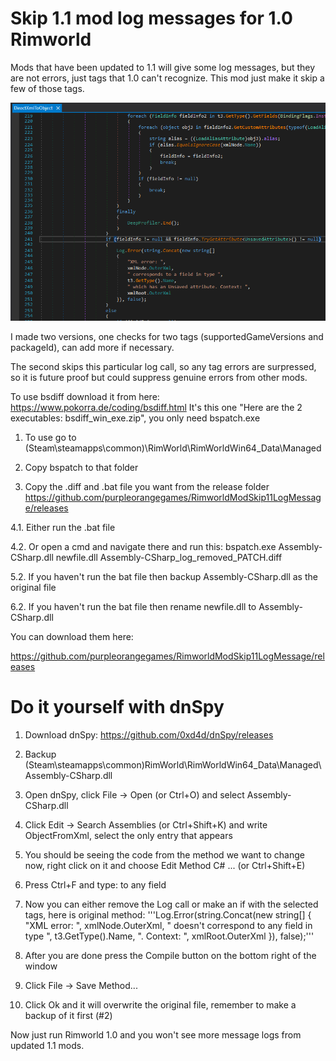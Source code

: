 # Skip 1.1 mod log messages for 1.0 Rimworld

Mods that have been updated to 1.1 will give some log messages, but they are not errors, just tags that 1.0 can't recognize. This mod just make it skip a few of those tags.

![Mod](https://raw.githubusercontent.com/purpleorangegames/RimworldModSkip11LogMessage/master/screenshotCode.png)

I made two versions, one checks for two tags (supportedGameVersions and packageId), can add more if necessary.

The second skips this particular log call, so any tag errors are surpressed, so it is future proof but could suppress genuine errors from other mods.


To use bsdiff download it from here: https://www.pokorra.de/coding/bsdiff.html
It's this one "Here are the 2 executables: bsdiff_win_exe.zip", you only need bspatch.exe

1. To use go to (Steam\steamapps\common)\RimWorld\RimWorldWin64_Data\Managed

2. Copy bspatch to that folder

3. Copy the .diff and .bat file you want from the release folder
https://github.com/purpleorangegames/RimworldModSkip11LogMessage/releases

4.1. Either run the .bat file

4.2. Or open a cmd and navigate there and run this:
bspatch.exe Assembly-CSharp.dll newfile.dll Assembly-CSharp_log_removed_PATCH.diff

5.2. If you haven't run the bat file then backup Assembly-CSharp.dll as the original file

6.2. If you haven't run the bat file then rename newfile.dll to Assembly-CSharp.dll


You can download them here:

https://github.com/purpleorangegames/RimworldModSkip11LogMessage/releases


# Do it yourself with dnSpy

1. Download dnSpy: https://github.com/0xd4d/dnSpy/releases

2. Backup (Steam\steamapps\common\)RimWorld\RimWorldWin64_Data\Managed\Assembly-CSharp.dll

3. Open dnSpy, click File -> Open (or Ctrl+O) and select Assembly-CSharp.dll

4. Click Edit -> Search Assemblies (or Ctrl+Shift+K) and write ObjectFromXml, select the only entry that appears

5. You should be seeing the code from the method we want to change now,
right click on it and choose Edit Method C# ... (or Ctrl+Shift+E)

6. Press Ctrl+F and type: to any field

7. Now you can either remove the Log call or make an if with the selected tags, here is original method:
'''Log.Error(string.Concat(new string[]
									{
										"XML error: ",
										xmlNode.OuterXml,
										" doesn't correspond to any field in type ",
										t3.GetType().Name,
										". Context: ",
										xmlRoot.OuterXml
									}), false);'''
                  
8. After you are done press the Compile button on the bottom right of the window

9. Click File -> Save Method...

10. Click Ok and it will overwrite the original file, remember to make a backup of it first (#2)

Now just run Rimworld 1.0 and you won't see more message logs from updated 1.1 mods.
